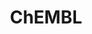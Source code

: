 ---
bigquery: https://console.cloud.google.com/bigquery?p=patents-public-data&d=ebi_chembl&page=dataset
citation: '"The ChEMBL database in 2017." Anna Gaulton, Anne Hersey, Michał Nowotka,
  A Patrícia Bento, Jon Chambers, David Mendez, Prudence Mutowo, Francis Atkinson,
  Louisa J Bellis, Elena Cibrián-Uhalte, Mark Davies, Nathan Dedman, Anneli Karlsson,
  María Paula Magariños, John P Overington, George Papadatos, Ines Smit, Andrew R
  Leach Nucleic acids Research (2017) 45 (Database Issue), D945-D954'
contributors: European Bioinformatics Institute
cost: None
description: ChEMBL Data is a manually curated database of small molecules used in
  drug discovery, including information about existing patented drugs.
documentation: 'schema: https://www.ebi.ac.uk/chembl/db_schema


  '
last_edit: Mon, 04 Apr 2022 19:07:30 GMT
location: https://console.cloud.google.com/marketplace/product/google_patents_public_datasets/chembl
maintained_by: EMBL-EBI, an outstation of European Molecular Biology Laboratory
related_publications: '

  ChEMBL: towards direct deposition of bioassay data.


  Mendez D, Gaulton A, Bento AP, Chambers J, De Veij M, Félix E, Magariños MP, Mosquera
  JF, Mutowo P, Nowotka M, Gordillo-Marañón M, Hunter F, Junco L, Mugumbate G, Rodriguez-Lopez
  M, Atkinson F, Bosc N, Radoux CJ, Segura-Cabrera A, Hersey A, Leach AR.


  — Nucleic Acids Res. 2019; 47(D1):D930-D940. doi: 10.1093/nar/gky1075

  '
schema_fields: '[''l1'', ''cx_logd'', ''molecule_type'', ''full_molformula'', ''ap_id'',
  ''downgraded'', ''assay_test_type'', ''alogp'', ''prediction_method'', ''parenteral'',
  ''mc_tax_id'', ''usan_stem_id'', ''published_value'', ''dosed_ingredient'', ''activity_count'',
  ''tax_id'', ''ref_type'', ''tid'', ''natural_product'', ''withdrawn_reason'', ''mecref_id'',
  ''binding_site_comment'', ''last_page'', ''canonical_smiles'', ''mc_target_accession'',
  ''mc_target_type'', ''src_short_name'', ''cidx'', ''journal'', ''cx_most_apka'',
  ''creation_date'', ''uberon_id'', ''indication_class'', ''standard_relation'', ''set_name'',
  ''ass_cls_map_id'', ''targrel_id'', ''type'', ''component_synonym'', ''major_class'',
  ''published_relation'', ''warning_country'', ''atc_code'', ''level1_description'',
  ''drug_substance_flag'', ''qudt_units'', ''standard_value'', ''research_stem'',
  ''assay_strain'', ''bao_id'', ''trade_name'', ''metabolite_record_id'', ''co_stem_id'',
  ''withdrawn_class'', ''withdrawn_flag'', ''src_id'', ''targcomp_id'', ''domain_name'',
  ''assay_class_id'', ''site_name'', ''mc_organism'', ''metref_id'', ''standard_flag'',
  ''pchembl_value'', ''volume'', ''qed_weighted'', ''comp_go_id'', ''organism'', ''enzyme_tid'',
  ''therapeutic_flag'', ''met_conversion'', ''chembl_id'', ''num_alerts'', ''submission_date'',
  ''withdrawn_country'', ''normal_range_min'', ''isoform'', ''smarts'', ''toid'',
  ''protclasssyn_id'', ''published_units'', ''approval_date'', ''pathway_id'', ''ref_id'',
  ''std_act_id'', ''target_desc'', ''doc_id'', ''mechanism_comment'', ''heavy_atoms'',
  ''src_compound_id'', ''comments'', ''priority'', ''status'', ''level1'', ''subgroup'',
  ''go_id'', ''warning_type'', ''who_name'', ''innovator_company'', ''ref_url'', ''relationship_desc'',
  ''cell_source_tax_id'', ''ddd_comment'', ''warning_description'', ''comp_class_id'',
  ''protein_class_id'', ''molecular_species'', ''synonyms'', ''as_id'', ''tid_fixed'',
  ''issue'', ''molsyn_id'', ''definition'', ''activity_id'', ''pubmed_id'', ''met_id'',
  ''activity_comment'', ''assay_category'', ''warnref_id'', ''formulation_id'', ''patent_expire_date'',
  ''mutation'', ''path'', ''idx'', ''usan_substem'', ''level4_description'', ''aromatic_rings'',
  ''l3'', ''protein_class_desc'', ''parameter_type'', ''component_id'', ''confidence_score'',
  ''ddd_value'', ''cl_lincs_id'', ''level5'', ''irac_class_id'', ''withdrawn_year'',
  ''clo_id'', ''short_name'', ''assay_tax_id'', ''level3'', ''hba'', ''smid'', ''applicant_full_name'',
  ''doc_type'', ''cell_source_tissue'', ''name'', ''aspect'', ''job_id'', ''normal_range_max'',
  ''entity_id'', ''num_lipinski_ro5_violations'', ''level3_description'', ''confidence'',
  ''target_mapping'', ''updated_by'', ''component_type'', ''who_extra'', ''description'',
  ''action_type'', ''structure_type'', ''parent_id'', ''acd_logp'', ''level2'', ''active_ingredient'',
  ''warning_year'', ''country'', ''assay_param_id'', ''mesh_heading'', ''bao_format'',
  ''sequence_md5sum'', ''previous_company'', ''source'', ''level2_description'', ''log_id'',
  ''first_approval'', ''hrac_class_id'', ''stat'', ''standard_text_value'', ''efo_id'',
  ''end_position'', ''alert_set_id'', ''hbd'', ''acd_most_apka'', ''mechanism_of_action'',
  ''frac_code'', ''chebi_par_id'', ''indref_id'', ''ddd_admr'', ''prod_pat_id'', ''predbind_id'',
  ''black_box_warning'', ''orig_description'', ''assay_tissue'', ''domain_id'', ''rtb'',
  ''enzyme_name'', ''assay_cell_type'', ''parent_type'', ''availability_type'', ''nda_type'',
  ''annotation'', ''aidx'', ''text_value'', ''tissue_id'', ''molfile'', ''mec_id'',
  ''standard_upper_value'', ''hbd_lipinski'', ''assay_id'', ''molregno'', ''bei'',
  ''src_description'', ''usan_stem'', ''year'', ''drug_product_flag'', ''efo_term'',
  ''usan_stem_definition'', ''l4'', ''hba_lipinski'', ''patent_use_code'', ''cellosaurus_id'',
  ''disease_efficacy'', ''accession'', ''standard_inchi'', ''l6'', ''ridx'', ''last_active'',
  ''bto_id'', ''data_validity_comment'', ''sequence'', ''mw_freebase'', ''publication_number'',
  ''max_phase'', ''cell_name'', ''bao_endpoint'', ''active_molregno'', ''patent_id'',
  ''domain_type'', ''prodrug'', ''cell_ontology_id'', ''mol_irac_id'', ''oc_id'',
  ''variant_id'', ''authors'', ''doi'', ''max_phase_for_ind'', ''units'', ''pref_name'',
  ''selectivity_comment'', ''target_type'', ''title'', ''result_flag'', ''standard_units'',
  ''oral'', ''class_level'', ''start_position'', ''l2'', ''standard_type'', ''relationship_type'',
  ''curation_comment'', ''chirality'', ''abstract'', ''domain_description'', ''ddd_units'',
  ''psa'', ''parameter_value'', ''res_stem_id'', ''protein_class_synonym'', ''uo_units'',
  ''acd_logd'', ''mw_monoisotopic'', ''product_id'', ''direct_interaction'', ''helm_notation'',
  ''assay_type'', ''substrate_record_id'', ''met_comment'', ''level4'', ''syn_type'',
  ''hrac_code'', ''label'', ''polymer_flag'', ''tbl'', ''irac_code'', ''full_mwt'',
  ''drugind_id'', ''caloha_id'', ''assay_subcellular_fraction'', ''version'', ''alert_id'',
  ''sitecomp_id'', ''ingredient'', ''cell_source_organism'', ''topical'', ''ro3_pass'',
  ''l7'', ''homologue'', ''record_id'', ''compound_key'', ''stem'', ''updated_on'',
  ''assay_organism'', ''drug_record_id'', ''l5'', ''inorganic_flag'', ''db_source'',
  ''num_ro5_violations'', ''site_residues'', ''ddd_id'', ''patent_no'', ''mol_frac_id'',
  ''mesh_id'', ''cell_description'', ''dosage_form'', ''route'', ''first_page'', ''class_type'',
  ''actsm_id'', ''delist_flag'', ''biocomp_id'', ''mc_target_name'', ''src_assay_id'',
  ''upper_value'', ''relation'', ''acd_most_bpka'', ''related_tid'', ''cpd_str_alert_id'',
  ''cx_most_bpka'', ''assay_desc'', ''stem_class'', ''parent_go_id'', ''db_version'',
  ''source_domain_id'', ''le'', ''mol_hrac_id'', ''compd_id'', ''assay_source'', ''mol_atc_id'',
  ''frac_class_id'', ''warning_class'', ''alert_name'', ''warning_id'', ''relationship'',
  ''strength'', ''entity_type'', ''molecular_mechanism'', ''species_group_flag'',
  ''ad_type'', ''site_id'', ''value'', ''parent_molregno'', ''sei'', ''published_type'',
  ''cx_logp'', ''lle'', ''potential_duplicate'', ''cell_id'', ''pathway_key'', ''curated_by'',
  ''compound_name'', ''usan_year'', ''standard_inchi_key'', ''compsyn_id'', ''rgid'',
  ''l8'', ''company'', ''first_in_class'']'
shortname: chembl
tags:
- biotechnology
- health
- chemical
- bioinformatics
- medical
terms_of_use: CC BY-SA 3.0
title: ChEMBL
uuid: e232a192-965c-4ec9-904c-155b6dfe56c5
---